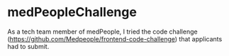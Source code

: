 # medPeopleChallenge
As a tech team member of medPeople, I tried the code challenge (https://github.com/Medpeople/frontend-code-challenge) that applicants had to submit. 
